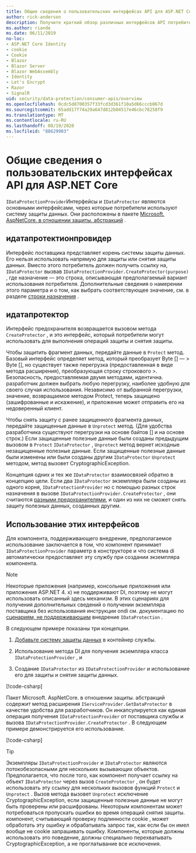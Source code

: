 ```yaml
---
title: Общие сведения о пользовательских интерфейсах API для ASP.NET Core
author: rick-anderson
description: Получите краткий обзор различных интерфейсов API потребителя, доступных в ASP.NET Coreной библиотеке защиты данных.
ms.author: riande
ms.date: 06/11/2019
no-loc:
- ASP.NET Core Identity
- cookie
- Cookie
- Blazor
- Blazor Server
- Blazor WebAssembly
- Identity
- Let's Encrypt
- Razor
- SignalR
uid: security/data-protection/consumer-apis/overview
ms.openlocfilehash: 0cdc5d8700357f33fcd3d361f10a5d66cccb067d
ms.sourcegitcommit: 65add17f74a29a647d812b04517e46cbc78258f9
ms.translationtype: MT
ms.contentlocale: ru-RU
ms.lasthandoff: 08/19/2020
ms.locfileid: "88629903"
---
```

# <a name="consumer-apis-overview-for-aspnet-core"></a>Общие сведения о пользовательских интерфейсах API для ASP.NET Core

`IDataProtectionProvider`Интерфейсы и `IDataProtector` являются основными интерфейсами, через которые потребители используют систему защиты данных. Они расположены в пакете [Microsoft. AspNetCore. в отношении защиты. абстракций](https://www.nuget.org/packages/Microsoft.AspNetCore.DataProtection.Abstractions/) .

## <a name="idataprotectionprovider"></a>идатапротектионпровидер

Интерфейс поставщика представляет корень системы защиты данных. Его нельзя использовать напрямую для защиты или снятия защиты данных. Вместо этого потребитель должен получить ссылку на, `IDataProtector` вызвав `IDataProtectionProvider.CreateProtector(purpose)` , где назначение — это строка, описывающая предполагаемый вариант использования потребителя. Дополнительные сведения о намерении этого параметра и о том, как выбрать соответствующее значение, см. в разделе [строки назначения](xref:security/data-protection/consumer-apis/purpose-strings) .

## <a name="idataprotector"></a>идатапротектор

Интерфейс предохранителя возвращается вызовом метода `CreateProtector` , и это интерфейс, который потребители могут использовать для выполнения операций защиты и снятия защиты.

Чтобы защитить фрагмент данных, передайте данные в `Protect` метод. Базовый интерфейс определяет метод, который преобразует Byte [] — > Byte [], но существует также перегрузка (предоставленная в виде метода расширения), преобразующая строку строкового >. Безопасность, предоставляемая двумя методами, идентична. разработчик должен выбрать любую перегрузку, наиболее удобную для своего случая использования. Независимо от выбранной перегрузки, значение, возвращаемое методом Protect, теперь защищено (зашифрованные и искажение), и приложение может отправить его на недоверенный клиент.

Чтобы снять защиту с ранее защищенного фрагмента данных, передайте защищенные данные в `Unprotect` метод. (Для удобства разработчика существуют перегрузки на основе байтов [] и на основе строк.) Если защищенные полезные данные были созданы предыдущим вызовом в `Protect` `IDataProtector` , `Unprotect` метод вернет исходные незащищенные полезные данные. Если защищенные полезные данные были изменены или были созданы другим `IDataProtector` `Unprotect` методом, метод вызовет CryptographicException.

Концепция одних и тех же `IDataProtector` взаимосвязей обратно в концепцию цели. Если два `IDataProtector` экземпляра были созданы из одного корня, `IDataProtectionProvider` но с помощью разных строк назначения в вызове `IDataProtectionProvider.CreateProtector` , они считаются [разными предохранителями](xref:security/data-protection/consumer-apis/purpose-strings), и один из них не сможет снять защиту полезных данных, созданных другим.

## <a name="consuming-these-interfaces"></a>Использование этих интерфейсов

Для компонента, поддерживающего внедрение, предполагаемое использование заключается в том, что компонент принимает `IDataProtectionProvider` параметр в конструкторе и что система di автоматически предоставляет эту службу при создании экземпляра компонента.

> [!NOTE]
> Некоторые приложения (например, консольные приложения или приложения ASP.NET 4. x) не поддерживают DI, поэтому не могут использовать описанный здесь механизм. В этих сценариях для получения дополнительных сведений о получении экземпляра поставщика без использования инструкции ondi см. документацию по [сценариям, не поддерживающим](xref:security/data-protection/configuration/non-di-scenarios) внедрение `IDataProtection` .

В следующем примере показаны три концепции.

1. [Добавьте систему защиты данных](xref:security/data-protection/configuration/overview) в контейнер службы.

2. Использование метода DI для получения экземпляра класса `IDataProtectionProvider` , и

3. Создание `IDataProtector` из `IDataProtectionProvider` и использование его для защиты и снятия защиты данных.

[!code-csharp[](../using-data-protection/samples/protectunprotect.cs?highlight=26,34,35,36,37,38,39,40)]

Пакет Microsoft. AspNetCore. в отношении защиты. абстракций содержит метод расширения `IServiceProvider.GetDataProtector` в качестве удобства для разработчиков. Он инкапсулируется как единая операция получения `IDataProtectionProvider` от поставщика службы и вызова `IDataProtectionProvider.CreateProtector` . В следующем примере демонстрируется его использование.

[!code-csharp[](./overview/samples/getdataprotector.cs?highlight=15)]

>[!TIP]
> Экземпляры `IDataProtectionProvider` и `IDataProtector` являются потокобезопасными для нескольких вызывающих объектов. Предполагается, что после того, как компонент получает ссылку на объект `IDataProtector` через вызов `CreateProtector` , он будет использовать эту ссылку для нескольких вызовов функций `Protect` и `Unprotect` . Вызов метода вызовет `Unprotect` исключение CryptographicException, если защищенные полезные данные не могут быть проверены или расшифрованы. Некоторым компонентам может потребоваться пропускать ошибки во время операций снятия защиты. компонент, считывающий проверку подлинности cookie , может обработать эту ошибку и обрабатывать запрос так, как если бы он имел вообще не cookie запрашивать ошибку. Компоненты, которые должны использовать это поведение, должны специально перехватывать CryptographicException, а не проглатывание все исключения.
